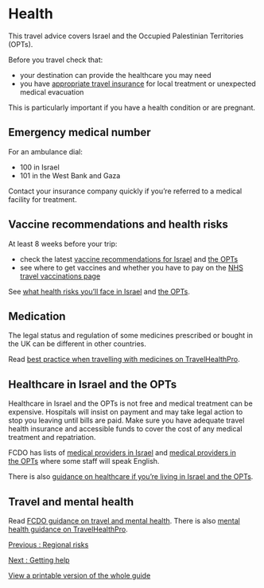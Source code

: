 # Health

This travel advice covers Israel and the Occupied Palestinian Territories (OPTs).

Before you travel check that:

* your destination can provide the healthcare you may need
* you have [appropriate travel insurance](https://www.gov.uk/guidance/foreign-travel-insurance) for local treatment or unexpected medical evacuation

This is particularly important if you have a health condition or are pregnant.

## Emergency medical number

For an ambulance dial:

* 100 in Israel
* 101 in the West Bank and Gaza

Contact your insurance company quickly if you’re referred to a medical facility for treatment.

## Vaccine recommendations and health risks

At least 8 weeks before your trip:

* check the latest [vaccine recommendations for Israel](https://travelhealthpro.org.uk/country/110/israel#Vaccine_Recommendations) and [the OPTs](https://travelhealthpro.org.uk/country/173/palestinian-territories#Vaccine_Recommendations)
* see where to get vaccines and whether you have to pay on the [NHS travel vaccinations page](https://www.nhs.uk/conditions/travel-vaccinations/)

See [what health risks you’ll face in Israel](https://travelhealthpro.org.uk/country/110/israel#General_Information) and [the OPTs](https://travelhealthpro.org.uk/country/173/palestinian-territories).

## Medication

The legal status and regulation of some medicines prescribed or bought in the UK can be different in other countries.

Read [best practice when travelling with medicines on TravelHealthPro](https://travelhealthpro.org.uk/factsheet/43/medicines-abroad).

## Healthcare in Israel and the OPTs

Healthcare in Israel and the OPTs is not free and medical treatment can be expensive. Hospitals will insist on payment and may take legal action to stop you leaving until bills are paid. Make sure you have adequate travel health insurance and accessible funds to cover the cost of any medical treatment and repatriation.

FCDO has lists of [medical providers in Israel](https://www.gov.uk/government/publications/israel-list-of-medical-facilities) and [medical providers in the OPTs](https://www.gov.uk/government/publications/the-occupied-palestinian-territories-list-of-medical-facilities) where some staff will speak English.

There is also [guidance on healthcare if you’re living in Israel and the OPTs](https://www.gov.uk/guidance/information-for-british-nationals-residing-in-israel-and-the-opts#healthcare-in-israel-and-the-opts).

## Travel and mental health

Read [FCDO guidance on travel and mental health](https://www.gov.uk/guidance/foreign-travel-advice-for-people-with-mental-health-issues). There is also [mental health guidance on TravelHealthPro](https://travelhealthpro.org.uk/factsheet/85/travelling-with-mental-health-conditions).

[Previous
:
Regional risks](/foreign-travel-advice/israel/regional-risks)

[Next
:
Getting help](/foreign-travel-advice/israel/getting-help)

[View a printable version of the whole guide](/foreign-travel-advice/israel/print)